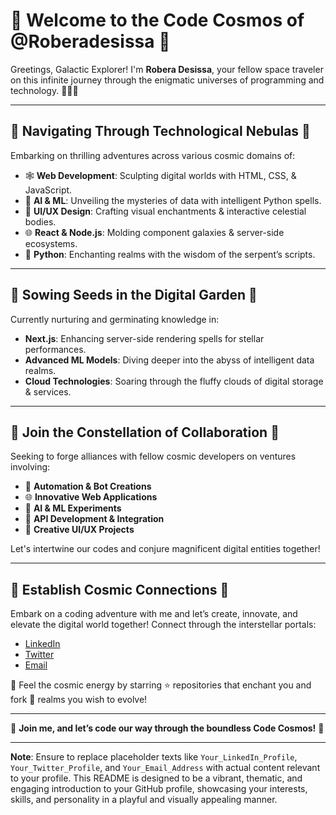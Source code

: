 # 🚀 Welcome to the Code Cosmos of @Roberadesissa 🚀

Greetings, Galactic Explorer! I'm **Robera Desissa**, your fellow space traveler on this infinite journey through the enigmatic universes of programming and technology. 🌌👨‍🚀

---

## 🌠 Navigating Through Technological Nebulas 🌠

Embarking on thrilling adventures across various cosmic domains of:
- 🕸️ **Web Development**: Sculpting digital worlds with HTML, CSS, & JavaScript.
- 🧠 **AI & ML**: Unveiling the mysteries of data with intelligent Python spells.
- 🎨 **UI/UX Design**: Crafting visual enchantments & interactive celestial bodies.
- 🌐 **React & Node.js**: Molding component galaxies & server-side ecosystems.
- 🐍 **Python**: Enchanting realms with the wisdom of the serpent’s scripts.

---

## 🌱 Sowing Seeds in the Digital Garden 🌱

Currently nurturing and germinating knowledge in:
- **Next.js**: Enhancing server-side rendering spells for stellar performances.
- **Advanced ML Models**: Diving deeper into the abyss of intelligent data realms.
- **Cloud Technologies**: Soaring through the fluffy clouds of digital storage & services.

---

## 💫 Join the Constellation of Collaboration 💫

Seeking to forge alliances with fellow cosmic developers on ventures involving:
- 🤖 **Automation & Bot Creations**
- 🌐 **Innovative Web Applications**
- 🧠 **AI & ML Experiments**
- 🔄 **API Development & Integration**
- 🎨 **Creative UI/UX Projects**
  
Let's intertwine our codes and conjure magnificent digital entities together!

---

## 📡 Establish Cosmic Connections 📡

Embark on a coding adventure with me and let’s create, innovate, and elevate the digital world together! Connect through the interstellar portals:
- [LinkedIn](https://www.linkedin.com/in/robera-desissa-487370254/)
- [Twitter](Your_Twitter_Profile)
- [Email](roberadesissaclass@gmail.com)

🌟 Feel the cosmic energy by starring ⭐ repositories that enchant you and fork 🍴 realms you wish to evolve!

---

🚀 **Join me, and let’s code our way through the boundless Code Cosmos!** 🚀

---

**Note**: Ensure to replace placeholder texts like `Your_LinkedIn_Profile`, `Your_Twitter_Profile`, and `Your_Email_Address` with actual content relevant to your profile. This README is designed to be a vibrant, thematic, and engaging introduction to your GitHub profile, showcasing your interests, skills, and personality in a playful and visually appealing manner.

<!---
Roberadesissai/Roberadesissai is a ✨ special ✨ repository because its `README.md` (this file) appears on your GitHub profile.
You can click the Preview link to take a look at your changes.
--->
